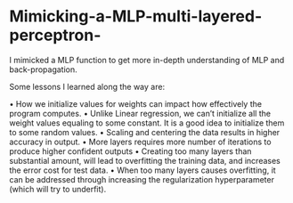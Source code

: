 # Mimicking-a-MLP-multi-layered-perceptron-
I mimicked a MLP function to get more in-depth understanding of MLP and back-propagation.

Some lessons I learned along the way are:


•	How we initialize values for weights can impact how effectively the program computes. 
•	Unlike Linear regression, we can’t initialize all the weight values equaling to some constant. It is a good idea to initialize them to some random values.
•	Scaling and centering the data results in higher accuracy in output.
•	More layers requires more number of iterations to produce higher confident outputs
•	Creating too many layers than substantial amount, will lead to overfitting the training data, and increases the error cost for test data.
•	When too many layers causes overfitting, it can be addressed through increasing the regularization hyperparameter (which will try to underfit).
